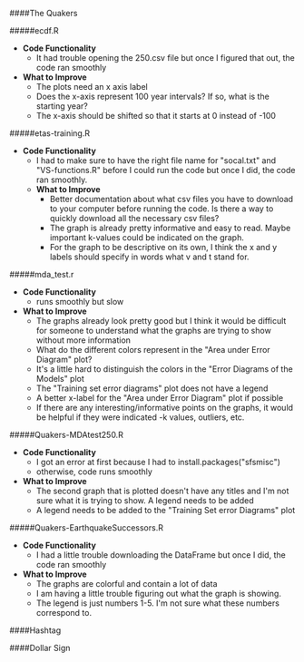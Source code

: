 ####The Quakers

#####ecdf.R
  - **Code Functionality**
    - It had trouble opening the 250.csv file but once I figured that out, the code ran smoothly
  - **What to Improve**
    - The plots need an x axis label
    - Does the x-axis represent 100 year intervals? If so, what is the starting year?
    - The x-axis should be shifted so that it starts at 0 instead of -100

#####etas-training.R
  - **Code Functionality**
    - I had to make sure to have the right file name for "socal.txt" and "VS-functions.R" before I could run the code but once I did, the code ran smoothly. 
    - **What to Improve**
      - Better documentation about what csv files you have to download to your computer before running the code. Is there a way to quickly download all the necessary csv files?
      - The graph is already pretty informative and easy to read. Maybe important k-values could be indicated on the graph.
      - For the graph to be descriptive on its own, I think the x and y labels should specify in words what v and t stand for. 

#####mda_test.r
  - **Code Functionality**
    - runs smoothly but slow
  - **What to Improve**
    - The graphs already look pretty good but I think it would be difficult for someone to understand what the graphs are trying to show without more information
    - What do the different colors represent in the "Area under Error Diagram" plot?
    - It's a little hard to distinguish the colors in the "Error Diagrams of the Models" plot
    - The "Training set error diagrams" plot does not have a legend
    - A better x-label for the "Area under Error Diagram" plot if possible
    - If there are any interesting/informative points on the graphs, it would be helpful if they were indicated
      -k values, outliers, etc. 

#####Quakers-MDAtest250.R
  - **Code Functionality**
    - I got an error at first because I had to install.packages("sfsmisc")
    - otherwise, code runs smoothly
  - **What to Improve**
    - The second graph that is plotted doesn't have any titles and I'm not sure what it is trying to show. A legend needs to be added
    - A legend needs to be added to the "Training Set error Diagrams" plot

#####Quakers-EarthquakeSuccessors.R
  - **Code Functionality**
    - I had a little trouble downloading the DataFrame but once I did, the code ran smoothly  
  - **What to Improve**
    - The graphs are colorful and contain a lot of data
    - I am having a little trouble figuring out what the graph is showing. 
    - The legend is just numbers 1-5. I'm not sure what these numbers correspond to.
  

####Hashtag

####Dollar Sign
